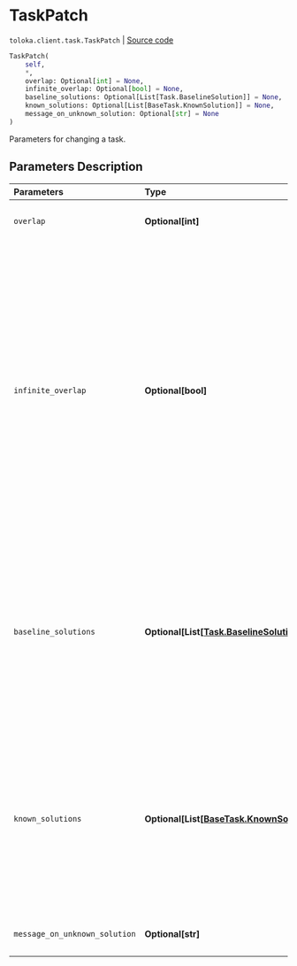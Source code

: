 # TaskPatch
`toloka.client.task.TaskPatch` | [Source code](https://github.com/Toloka/toloka-kit/blob/v1.2.0/src/client/task.py#L161)

```python
TaskPatch(
    self,
    *,
    overlap: Optional[int] = None,
    infinite_overlap: Optional[bool] = None,
    baseline_solutions: Optional[List[Task.BaselineSolution]] = None,
    known_solutions: Optional[List[BaseTask.KnownSolution]] = None,
    message_on_unknown_solution: Optional[str] = None
)
```

Parameters for changing a task.

## Parameters Description

| Parameters | Type | Description |
| :----------| :----| :-----------|
`overlap`|**Optional\[int\]**|<p>The new overlap value.</p>
`infinite_overlap`|**Optional\[bool\]**|<ul> <li>`True` — The task is assigned to all Tolokers. It is usually set for training and control tasks.</li> <li>`False` — An overlap value specified for the task or for the pool is used.</li> </ul> <p></p><p>Default value: `False`.</p>
`baseline_solutions`|**Optional\[List\[[Task.BaselineSolution](toloka.client.task.Task.BaselineSolution.md)\]\]**|<p>Preliminary responses for dynamic overlap and aggregation of results by a skill. They are used to calculate a confidence level of the first responses from Tolokers.</p>
`known_solutions`|**Optional\[List\[[BaseTask.KnownSolution](toloka.client.task.BaseTask.KnownSolution.md)\]\]**|<p>A list of all responses considered correct. It is used with control and training tasks. If there are several output fields, then you must specify all their correct combinations.</p>
`message_on_unknown_solution`|**Optional\[str\]**|<p>A hint used in training tasks.</p>
